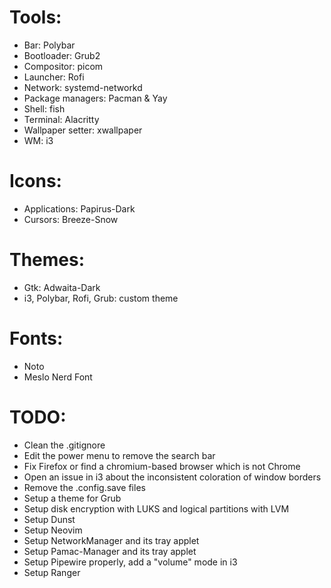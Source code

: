 # Tools:
* Bar: Polybar
* Bootloader: Grub2
* Compositor: picom
* Launcher: Rofi
* Network: systemd-networkd
* Package managers: Pacman & Yay
* Shell: fish
* Terminal: Alacritty
* Wallpaper setter: xwallpaper
* WM: i3

# Icons:
* Applications: Papirus-Dark
* Cursors: Breeze-Snow

# Themes:
* Gtk: Adwaita-Dark
* i3, Polybar, Rofi, Grub: custom theme

# Fonts:
* Noto
* Meslo Nerd Font

# TODO:
* Clean the .gitignore
* Edit the power menu to remove the search bar
* Fix Firefox or find a chromium-based browser which is not Chrome
* Open an issue in i3 about the inconsistent coloration of window borders
* Remove the .config.save files
* Setup a theme for Grub
* Setup disk encryption with LUKS and logical partitions with LVM
* Setup Dunst
* Setup Neovim
* Setup NetworkManager and its tray applet
* Setup Pamac-Manager and its tray applet
* Setup Pipewire properly, add a "volume" mode in i3
* Setup Ranger